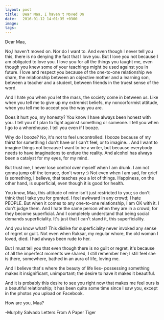 ```yaml
---
layout: post
title:  Dear Maa, I haven't Moved On
date:   2016-01-12 14:01:35 +0300
image:  
tags:   
---
```

Dear Maa,

No,I haven't moved on. Nor do I want to. And even though I never tell you this, there is no denying the fact that I love you. But I love you not because I am obligated to love you. I love you for all the things you taught me, even though you knew some of your teachings might be used against you in future. I love and respect you because of the one-to-one relationship we share, the relationship between an objective mother and a learning son, between a teacher and a student, between friends in the truest sense of the word.

And I hate you when you let the mass, the society come in between us. Like when you tell me to give up my extremist beliefs, my noncorformist attitude, when you tell me to accept you the way you are.

Does it hurt you, my honesty? You know I have always been honest with you. I tell you if I plan to fight against something or someone. I tell you when I go to a whorehouse. I tell you even if I booze.

Why do I booze? No, it's not to feel uncontrolled. I booze because of my thirst for something I don't have or I can't feel, or to imagine... And I want to imagine things not because I want to be a writer, but because everybody needs to have imaginations to endure the reality. And alcohol has always been a catalyst for my eyes, for my mind.

But trust me, I never lose control over myself when I am drunk. I am not gonna jump off the terrace, don't worry :) Not even when I am sad, for grief is something, I believe, that teaches you a lot of things. Happiness, on the other hand, is superficial, even though it is good for health.

You know, Maa, this attitude of mine isn't just restricted to you; so don't think that I take you for granted. I feel awkward in any crowd; I hate PEOPLE. But when it comes to any one-to-one relationship, I am OK with it. I don't judge them. And I hate the same person when they are in a crowd, for they become superficial. And I completely understand that being social demands superficiality. It's just that I can't stand it, this superficiality.

And you know what? This dislike for superficiality never invoked any sense of regret or guilt. Not even when Ruksar, my regular whore, the old woman I loved, died. I had always been rude to her.

But I must tell you that even though there is no guilt or regret, it's because of all the imperfect moments we shared, I still remember her; I still feel she is there, somewhere, bathed in an aura of life, loving me.

And I believe that's where the beauty of life lies- possessing something makes it insignificant, unimportant; the desire to have it makes it beautiful.

And it is probably this desire to see you right now that makes me feel ours is a beautiful relationship; it has been quite some time since I saw you, except in the photos you upload on Facebook.

How are you, Maa?

-Murphy Salvado
Letters From A Paper Tiger
